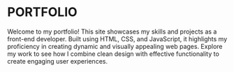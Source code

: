 # PORTFOLIO
Welcome to my portfolio! This site showcases my skills and projects as a front-end developer. Built using HTML, CSS, and JavaScript, it highlights my proficiency in creating dynamic and visually appealing web pages. Explore my work to see how I combine clean design with effective functionality to create engaging user experiences.
